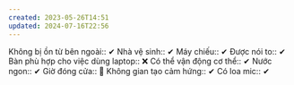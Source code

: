```yaml
---
created: 2023-05-26T14:51
updated: 2024-07-16T22:56
---
```

Không bị ồn từ bên ngoài:: ✔
Nhà vệ sinh:: ✔
Máy chiếu:: ✔
Được nói to:: ✔
Bàn phù hợp cho việc dùng laptop:: ❌
Có thể vận động cơ thể:: ✔
Nước ngon:: ✔
Giờ đóng cửa:: 🤡
Không gian tạo cảm hứng:: ✔
Có loa mic:: ✔
